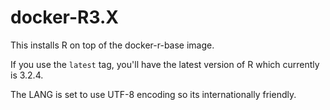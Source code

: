 docker-R3.X
===========

This installs R on top of the docker-r-base image.

If you use the `latest` tag, you'll have the latest version of R which currently is 3.2.4.

The LANG is set to use UTF-8 encoding so its internationally friendly.
